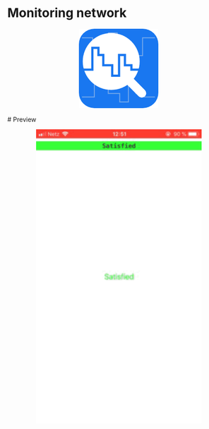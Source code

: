 # Monitoring network
<p align="center">
<img src="networkMonitoring/Assets.xcassets/AppIcon.appiconset/Group 1@3x-1.png" width=180 height=180>
</p>
# Preview
<p align="center">
<img src=image-master.gif width=375 height=667>
</p>
  
